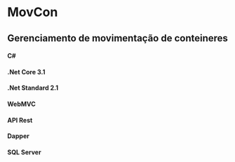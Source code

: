 # MovCon
## Gerenciamento de movimentação de conteineres

#### C#
#### .Net Core 3.1
#### .Net Standard 2.1
#### WebMVC
#### API Rest
#### Dapper
#### SQL Server
